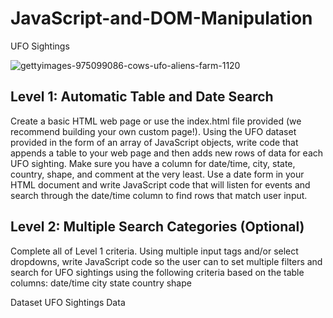 # JavaScript-and-DOM-Manipulation
UFO Sightings <br>

![gettyimages-975099086-cows-ufo-aliens-farm-1120](https://user-images.githubusercontent.com/41865917/49681477-4c688700-fa70-11e8-8753-f1abf5fd26ae.jpg)

## Level 1: Automatic Table and Date Search
Create a basic HTML web page or use the index.html file provided (we recommend building your own custom page!).
Using the UFO dataset provided in the form of an array of JavaScript objects, write code that appends a table to your web page and then adds new rows of data for each UFO sighting.
Make sure you have a column for date/time, city, state, country, shape, and comment at the very least.
Use a date form in your HTML document and write JavaScript code that will listen for events and search through the date/time column to find rows that match user input.

## Level 2: Multiple Search Categories (Optional)
Complete all of Level 1 criteria.
Using multiple input tags and/or select dropdowns, write JavaScript code so the user can to set multiple filters and search for UFO sightings using the following criteria based on the table columns:
date/time
city
state
country
shape

Dataset
UFO Sightings Data
